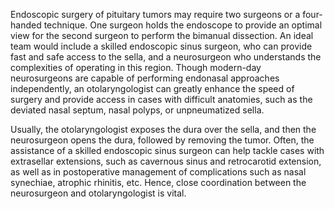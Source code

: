 Endoscopic surgery of pituitary tumors may require two surgeons or a four-handed technique. One surgeon holds the endoscope to provide an optimal view for the second surgeon to perform the bimanual dissection. An ideal team would include a skilled endoscopic sinus surgeon, who can provide fast and safe access to the sella, and a neurosurgeon who understands the complexities of operating in this region. Though modern-day neurosurgeons are capable of performing endonasal approaches independently, an otolaryngologist can greatly enhance the speed of surgery and provide access in cases with difficult anatomies, such as the deviated nasal septum, nasal polyps, or unpneumatized sella.

Usually, the otolaryngologist exposes the dura over the sella, and then the neurosurgeon opens the dura, followed by removing the tumor. Often, the assistance of a skilled endoscopic sinus surgeon can help tackle cases with extrasellar extensions, such as cavernous sinus and retrocarotid extension, as well as in postoperative management of complications such as nasal synechiae, atrophic rhinitis, etc. Hence, close coordination between the neurosurgeon and otolaryngologist is vital.